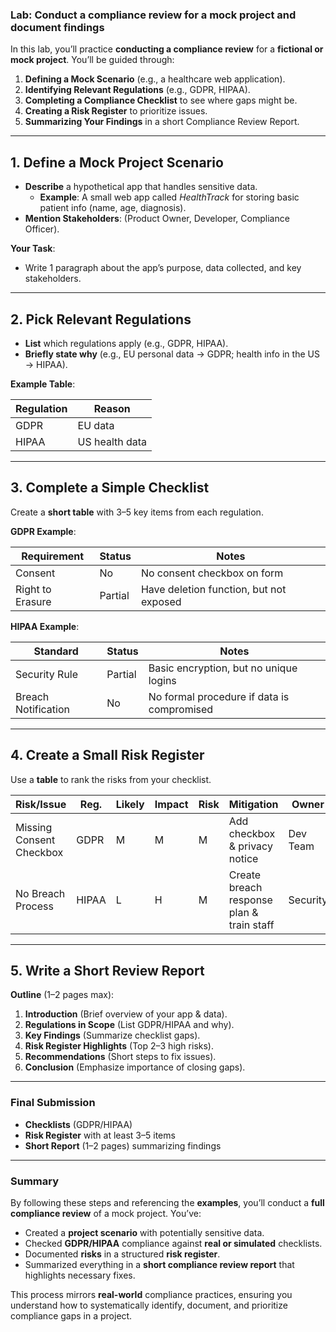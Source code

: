 ### Lab: Conduct a compliance review for a mock project and document findings

In this lab, you’ll practice **conducting a compliance review** for a **fictional or mock project**. You’ll be guided through:

1. **Defining a Mock Scenario** (e.g., a healthcare web application).
2. **Identifying Relevant Regulations** (e.g., GDPR, HIPAA).
3. **Completing a Compliance Checklist** to see where gaps might be.
4. **Creating a Risk Register** to prioritize issues.
5. **Summarizing Your Findings** in a short Compliance Review Report.

---

## 1. Define a Mock Project Scenario
- **Describe** a hypothetical app that handles sensitive data.  
  - **Example**: A small web app called *HealthTrack* for storing basic patient info (name, age, diagnosis).
- **Mention Stakeholders**: (Product Owner, Developer, Compliance Officer).

**Your Task**:  
- Write 1 paragraph about the app’s purpose, data collected, and key stakeholders.

---

## 2. Pick Relevant Regulations
- **List** which regulations apply (e.g., GDPR, HIPAA).  
- **Briefly state why** (e.g., EU personal data → GDPR; health info in the US → HIPAA).

**Example Table**:

| Regulation | Reason          |
|------------|-----------------|
| GDPR       | EU data         |
| HIPAA      | US health data  |

---

## 3. Complete a Simple Checklist
Create a **short table** with 3–5 key items from each regulation.

**GDPR Example**:

| Requirement               | Status  | Notes                                      |
|---------------------------|--------|--------------------------------------------|
| Consent                   | No      | No consent checkbox on form               |
| Right to Erasure          | Partial | Have deletion function, but not exposed    |

**HIPAA Example**:

| Standard               | Status  | Notes                                                  |
|------------------------|--------|--------------------------------------------------------|
| Security Rule          | Partial | Basic encryption, but no unique logins                |
| Breach Notification    | No      | No formal procedure if data is compromised            |

---

## 4. Create a Small Risk Register
Use a **table** to rank the risks from your checklist.

| **Risk/Issue**           | **Reg.** | **Likely** | **Impact** | **Risk** | **Mitigation**                                  | **Owner** | **Timeline** |
|--------------------------|----------|------------|-----------|---------|------------------------------------------------|----------|-------------|
| Missing Consent Checkbox | GDPR     | M          | M         | M       | Add checkbox & privacy notice                  | Dev Team | 2 Weeks     |
| No Breach Process        | HIPAA    | L          | H         | M       | Create breach response plan & train staff      | Security | 1 Month     |

---

## 5. Write a Short Review Report
**Outline** (1–2 pages max):
1. **Introduction** (Brief overview of your app & data).
2. **Regulations in Scope** (List GDPR/HIPAA and why).
3. **Key Findings** (Summarize checklist gaps).
4. **Risk Register Highlights** (Top 2–3 high risks).
5. **Recommendations** (Short steps to fix issues).
6. **Conclusion** (Emphasize importance of closing gaps).

---

### Final Submission
- **Checklists** (GDPR/HIPAA)  
- **Risk Register** with at least 3–5 items  
- **Short Report** (1–2 pages) summarizing findings

---

### Summary

By following these steps and referencing the **examples**, you’ll conduct a **full compliance review** of a mock project. You’ve:

- Created a **project scenario** with potentially sensitive data.
- Checked **GDPR/HIPAA** compliance against **real or simulated** checklists.
- Documented **risks** in a structured **risk register**.
- Summarized everything in a **short compliance review report** that highlights necessary fixes.

This process mirrors **real-world** compliance practices, ensuring you understand how to systematically identify, document, and prioritize compliance gaps in a project.